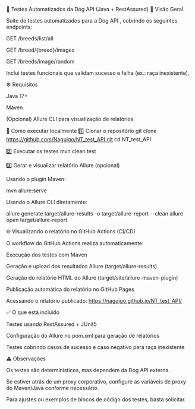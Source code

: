 🐶 Testes Automatizados da Dog API (Java + RestAssured)
🔹 Visão Geral

Suite de testes automatizados para a Dog API
, cobrindo os seguintes endpoints:

GET /breeds/list/all

GET /breed/{breed}/images

GET /breeds/image/random

Inclui testes funcionais que validam sucesso e falha (ex.: raça inexistente).

⚙️ Requisitos

Java 17+

Maven

(Opcional) Allure CLI
 para visualização de relatórios

🧪 Como executar localmente
1️⃣ Clonar o repositório
git clone https://github.com/Naguigo/NT_test_API.git
cd NT_test_API

2️⃣ Executar os testes
mvn clean test

3️⃣ Gerar e visualizar relatório Allure (opcional)

Usando o plugin Maven:

mvn allure:serve


Usando o Allure CLI diretamente:

allure generate target/allure-results -o target/allure-report --clean
allure open target/allure-report

🌐 Visualizando o relatório no GitHub Actions (CI/CD)

O workflow do GitHub Actions realiza automaticamente:

Execução dos testes com Maven

Geração e upload dos resultados Allure (target/allure-results)

Geração do relatório HTML do Allure (target/site/allure-maven-plugin)

Publicação automática do relatório no GitHub Pages

Acessando o relatório publicado:
https://naguigo.github.io/NT_test_API/

✅ O que está incluído

Testes usando RestAssured + JUnit5

Configuração do Allure no pom.xml para geração de relatórios

Testes cobrindo casos de sucesso e caso negativo para raça inexistente

⚠️ Observações

Os testes são determinísticos, mas dependem da Dog API externa.

Se estiver atrás de um proxy corporativo, configure as variáveis de proxy do Maven/Java conforme necessário.

Para ajustes ou exemplos de blocos de código dos testes, basta solicitar.